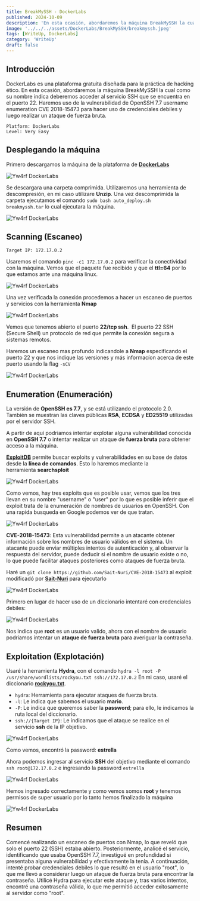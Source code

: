 ```yaml
---
title: BreakMySSH - DockerLabs
published: 2024-10-09
description: 'En esta ocasión, abordaremos la máquina BreakMySSH la cual como su nombre indica deberemos acceder al servicio SSH que se encuentra en el puerto 22. Haremos uso de la vulnerabilidad de OpenSSH 7.7 username enumeration CVE 2018-15473 para hacer uso de credenciales debiles y luego realizar un ataque de fuerza bruta.'
image: '../../../assets/DockerLabs/BreakMySSH/breakmyssh.jpeg'
tags: [WriteUp, DockerLabs]
category: 'WriteUp'
draft: false 
---
```




## Introducción

DockerLabs es una plataforma gratuita diseñada para la práctica de hacking ético. En esta ocasión, abordaremos la máquina BreakMySSH la cual como su nombre indica deberemos acceder al servicio SSH que se encuentra en el puerto 22. Haremos uso de la vulnerabilidad de OpenSSH 7.7 username enumeration CVE 2018-15473 para hacer uso de credenciales debiles y luego realizar un ataque de fuerza bruta.

~~~
Platform: DockerLabs
Level: Very Easy
~~~

## Desplegando la máquina

Primero descargamos la máquina de la plataforma de [**DockerLabs**](https://dockerlabs.es/)

![Yw4rf DockerLabs](../../../assets/DockerLabs/BreakMySSH/dockerlabs-download.png)


Se descargara una carpeta comprimida. Utilizaremos una herramienta de descompresión, en mi caso utilizare **Unzip**. Una vez descomprimida la carpeta ejecutamos el comando `sudo bash auto_deploy.sh breakmyssh.tar` lo cual ejecutara la máquina.

![Yw4rf DockerLabs](../../../assets/DockerLabs/BreakMySSH/breakmyssh1.png)

## Scanning (Escaneo)

~~~
Target IP: 172.17.0.2
~~~

Usaremos el comando `pinc -c1 172.17.0.2` para verificar la conectividad con la máquina. Vemos que el paquete fue recibido y que el **ttl=64** por lo que estamos ante una máquina linux.

![Yw4rf DockerLabs](../../../assets/DockerLabs/BreakMySSH/breakmyssh2.png)

Una vez verificada la conexión procedemos a hacer un escaneo de puertos y servicios con la herramienta **Nmap**

![Yw4rf DockerLabs](../../../assets/DockerLabs/BreakMySSH/breakmyssh3.png)

Vemos que tenemos abierto el puerto **22/tcp ssh**.  El puerto 22 SSH (Secure Shell) un protocolo de red que permite la conexión segura a sistemas remotos.

Haremos un escaneo mas profundo indicandole a **Nmap** especifícando el puerto 22 y que nos indique las versiones y más informacíon acerca de este puerto usando la flag `-sCV`

![Yw4rf DockerLabs](../../../assets/DockerLabs/BreakMySSH/breakmyssh4.png)

## Enumeration (Enumeración)

La versión de **OpenSSH es 7.7**, y se está utilizando el protocolo 2.0. También se muestran las claves públicas **RSA**, **ECDSA** y **ED25519** utilizadas por el servidor SSH. 

A partir de aquí podriamos intentar explotar alguna vulnerabilidad conocida en **OpenSSH 7.7** o intentar realizar un ataque de **fuerza bruta** para obtener acceso a la máquina.

**[ExploitDB](https://www.exploit-db.com/)** permite buscar exploits y vulnerabilidades en su base de datos desde la **línea de comandos**. Esto lo haremos mediante la herramienta **searchsploit**

![Yw4rf DockerLabs](../../../assets/DockerLabs/BreakMySSH/breakmyssh5.png)

Como vemos, hay tres exploits que es posible usar, vemos que los tres llevan en su nombre "username" o "user" por lo que es posible inferir que el exploit trata de la enumeración de nombres de usuarios en OpenSSH. Con una rapida busqueda en Google podemos ver de que tratan. 

![Yw4rf DockerLabs](../../../assets/DockerLabs/BreakMySSH/breakmyssh6.png)

**CVE-2018-15473**: Esta vulnerabilidad permite a un atacante obtener información sobre los nombres de usuario válidos en el sistema. Un atacante puede enviar múltiples intentos de autenticación y, al observar la respuesta del servidor, puede deducir si el nombre de usuario existe o no, lo que puede facilitar ataques posteriores como ataques de fuerza bruta.

Haré un `git clone https://github.com/Sait-Nuri/CVE-2018-15473` al exploit modificadó por **[Sait-Nuri](https://github.com/Sait-Nuri)** para ejecutarlo

![Yw4rf DockerLabs](../../../assets/DockerLabs/BreakMySSH/breakmyssh7.png)

Primero en lugar de hacer uso de un diccionario intentaré con credenciales debiles:

![Yw4rf DockerLabs](../../../assets/DockerLabs/BreakMySSH/breakmyssh8.png)

Nos indica que **root** es un usuario valido, ahora con el nombre de usuario podriamos intentar un **ataque de fuerza bruta** para averiguar la contraseña. 

## Exploitation (Explotación)

Usaré la herramienta **Hydra**, con el comando `hydra -l root -P /usr/share/wordlists/rockyou.txt ssh://172.17.0.2` En mi caso, usaré el diccionario [**rockyou.txt**](https://github.com/brannondorsey/naive-hashcat/releases/download/data/rockyou.txt).

- `hydra`: Herramienta para ejecutar ataques de fuerza bruta.
- `-l`: Le indica que sabemos el usuario **mario**.
- `-P`: Le indica que queremos saber la **password**; para ello, le indicamos la ruta local del diccionario.
- `ssh://{Target IP}`: Le indicamos que el ataque se realice en el servicio **ssh** de la IP objetivo.

![Yw4rf DockerLabs](../../../assets/DockerLabs/BreakMySSH/breakmyssh9.png)

Como vemos, encontró la password: **estrella**

Ahora podemos ingresar al servicio **SSH** del objetivo mediante el comando `ssh root@172.17.0.2` e ingresando la password `estrella`

![Yw4rf DockerLabs](../../../assets/DockerLabs/BreakMySSH/breakmyssh10.png)

Hemos ingresado correctamente y como vemos somos **root** y tenemos permisos de super usuario por lo tanto hemos finalizado la máquina

![Yw4rf DockerLabs](../../../assets/DockerLabs/BreakMySSH/breakmyssh11.png)

## Resumen

Comencé realizando un escaneo de puertos con Nmap, lo que reveló que solo el puerto 22 (SSH) estaba abierto. Posteriormente, analicé el servicio, identificando que usaba OpenSSH 7.7, investigué en profundidad si presentaba alguna vulnerabilidad y efectivamente la tenía. A continuación, intenté probar credenciales debiles lo que resultó en el usuario "root", lo que me llevó a considerar luego un ataque de fuerza bruta para encontrar la contraseña. Utilicé Hydra para ejecutar este ataque y, tras varios intentos, encontré una contraseña válida, lo que me permitió acceder exitosamente al servidor como "root". 

<br>

